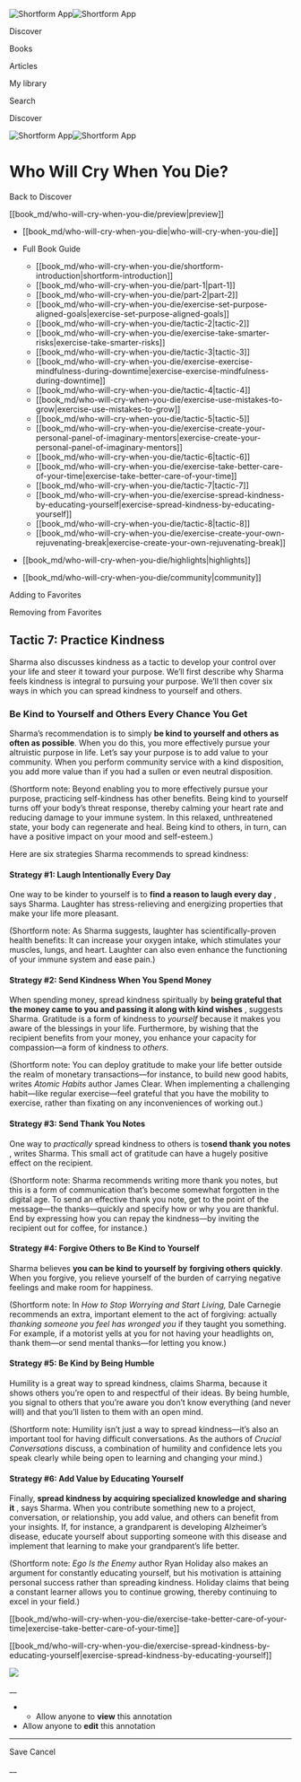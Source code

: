 ![Shortform App](/img/logo.36a2399e.svg)![Shortform App](/img/logo-dark.70c1b072.svg)

Discover

Books

Articles

My library

Search

Discover

![Shortform App](/img/logo.36a2399e.svg)![Shortform App](/img/logo-dark.70c1b072.svg)

# Who Will Cry When You Die?

Back to Discover

[[book_md/who-will-cry-when-you-die/preview|preview]]

  * [[book_md/who-will-cry-when-you-die|who-will-cry-when-you-die]]
  * Full Book Guide

    * [[book_md/who-will-cry-when-you-die/shortform-introduction|shortform-introduction]]
    * [[book_md/who-will-cry-when-you-die/part-1|part-1]]
    * [[book_md/who-will-cry-when-you-die/part-2|part-2]]
    * [[book_md/who-will-cry-when-you-die/exercise-set-purpose-aligned-goals|exercise-set-purpose-aligned-goals]]
    * [[book_md/who-will-cry-when-you-die/tactic-2|tactic-2]]
    * [[book_md/who-will-cry-when-you-die/exercise-take-smarter-risks|exercise-take-smarter-risks]]
    * [[book_md/who-will-cry-when-you-die/tactic-3|tactic-3]]
    * [[book_md/who-will-cry-when-you-die/exercise-exercise-mindfulness-during-downtime|exercise-exercise-mindfulness-during-downtime]]
    * [[book_md/who-will-cry-when-you-die/tactic-4|tactic-4]]
    * [[book_md/who-will-cry-when-you-die/exercise-use-mistakes-to-grow|exercise-use-mistakes-to-grow]]
    * [[book_md/who-will-cry-when-you-die/tactic-5|tactic-5]]
    * [[book_md/who-will-cry-when-you-die/exercise-create-your-personal-panel-of-imaginary-mentors|exercise-create-your-personal-panel-of-imaginary-mentors]]
    * [[book_md/who-will-cry-when-you-die/tactic-6|tactic-6]]
    * [[book_md/who-will-cry-when-you-die/exercise-take-better-care-of-your-time|exercise-take-better-care-of-your-time]]
    * [[book_md/who-will-cry-when-you-die/tactic-7|tactic-7]]
    * [[book_md/who-will-cry-when-you-die/exercise-spread-kindness-by-educating-yourself|exercise-spread-kindness-by-educating-yourself]]
    * [[book_md/who-will-cry-when-you-die/tactic-8|tactic-8]]
    * [[book_md/who-will-cry-when-you-die/exercise-create-your-own-rejuvenating-break|exercise-create-your-own-rejuvenating-break]]
  * [[book_md/who-will-cry-when-you-die/highlights|highlights]]
  * [[book_md/who-will-cry-when-you-die/community|community]]



Adding to Favorites 

Removing from Favorites 

## Tactic 7: Practice Kindness

Sharma also discusses kindness as a tactic to develop your control over your life and steer it toward your purpose. We’ll first describe why Sharma feels kindness is integral to pursuing your purpose. We’ll then cover six ways in which you can spread kindness to yourself and others.

### Be Kind to Yourself and Others Every Chance You Get

Sharma’s recommendation is to simply **be kind to yourself and others as often as possible**. When you do this, you more effectively pursue your altruistic purpose in life. Let’s say your purpose is to add value to your community. When you perform community service with a kind disposition, you add more value than if you had a sullen or even neutral disposition.

(Shortform note: Beyond enabling you to more effectively pursue your purpose, practicing self-kindness has other benefits. Being kind to yourself turns off your body’s threat response, thereby calming your heart rate and reducing damage to your immune system. In this relaxed, unthreatened state, your body can regenerate and heal. Being kind to others, in turn, can have a positive impact on your mood and self-esteem.)

Here are six strategies Sharma recommends to spread kindness:

#### Strategy #1: Laugh Intentionally Every Day

One way to be kinder to yourself is to **find a reason to laugh every day** , says Sharma. Laughter has stress-relieving and energizing properties that make your life more pleasant.

(Shortform note: As Sharma suggests, laughter has scientifically-proven health benefits: It can increase your oxygen intake, which stimulates your muscles, lungs, and heart. Laughter can also even enhance the functioning of your immune system and ease pain.)

#### Strategy #2: Send Kindness When You Spend Money

When spending money, spread kindness spiritually by **being grateful that the money came to you and passing it along with kind wishes** , suggests Sharma. Gratitude is a form of kindness to _yourself_ because it makes you aware of the blessings in your life. Furthermore, by wishing that the recipient benefits from your money, you enhance your capacity for compassion—a form of kindness to _others_.

(Shortform note: You can deploy gratitude to make your life better outside the realm of monetary transactions—for instance, to build new good habits, writes _Atomic Habits_ author James Clear. When implementing a challenging habit—like regular exercise—feel grateful that you have the mobility to exercise, rather than fixating on any inconveniences of working out.)

#### Strategy #3: Send Thank You Notes

One way to _practically_ spread kindness to others is to**send thank you notes** , writes Sharma. This small act of gratitude can have a hugely positive effect on the recipient.

(Shortform note: Sharma recommends writing more thank you notes, but this is a form of communication that’s become somewhat forgotten in the digital age. To send an effective thank you note, get to the point of the message—the thanks—quickly and specify how or why you are thankful. End by expressing how you can repay the kindness—by inviting the recipient out for coffee, for instance.)

#### Strategy #4: Forgive Others to Be Kind to Yourself

Sharma believes **you can be kind to yourself by** **forgiving others quickly**. When you forgive, you relieve yourself of the burden of carrying negative feelings and make room for happiness.

(Shortform note: In _How to Stop Worrying and Start Living,_ Dale Carnegie recommends an extra, important element to the act of forgiving: actually _thanking someone you feel has wronged you_ if they taught you something. For example, if a motorist yells at you for not having your headlights on, thank them—or send mental thanks—for letting you know.)

#### Strategy #5: Be Kind by Being Humble

Humility is a great way to spread kindness, claims Sharma, because it shows others you’re open to and respectful of their ideas. By being humble, you signal to others that you’re aware you don’t know everything (and never will) and that you’ll listen to them with an open mind.

(Shortform note: Humility isn’t just a way to spread kindness—it’s also an important tool for having difficult conversations. As the authors of _Crucial Conversations_ discuss, a combination of humility and confidence lets you speak clearly while being open to learning and changing your mind.)

#### Strategy #6: Add Value by Educating Yourself

Finally, **spread kindness by acquiring specialized knowledge and sharing it** , says Sharma. When you contribute something new to a project, conversation, or relationship, you add value, and others can benefit from your insights. If, for instance, a grandparent is developing Alzheimer’s disease, educate yourself about supporting someone with this disease and implement that learning to make your grandparent’s life better.

(Shortform note: _Ego Is the Enemy_ author Ryan Holiday also makes an argument for constantly educating yourself, but his motivation is attaining personal success rather than spreading kindness. Holiday claims that being a constant learner allows you to continue growing, thereby continuing to excel in your field.)

[[book_md/who-will-cry-when-you-die/exercise-take-better-care-of-your-time|exercise-take-better-care-of-your-time]]

[[book_md/who-will-cry-when-you-die/exercise-spread-kindness-by-educating-yourself|exercise-spread-kindness-by-educating-yourself]]

![](https://bat.bing.com/action/0?ti=56018282&Ver=2&mid=2618b6f1-b13e-4be4-a5bb-c04a565fe261&sid=72e6e650642c11eeb2dd2161d176fe8d&vid=72e70890642c11eeb72d79fe7b6df2c6&vids=0&msclkid=N&pi=0&lg=en-US&sw=800&sh=600&sc=24&nwd=1&tl=Shortform%20%7C%20Book&p=https%3A%2F%2Fwww.shortform.com%2Fapp%2Fbook%2Fwho-will-cry-when-you-die%2Ftactic-7&r=&lt=1088&evt=pageLoad&sv=1&rn=463490)

__

  *   * Allow anyone to **view** this annotation
  * Allow anyone to **edit** this annotation



* * *

Save Cancel

__



